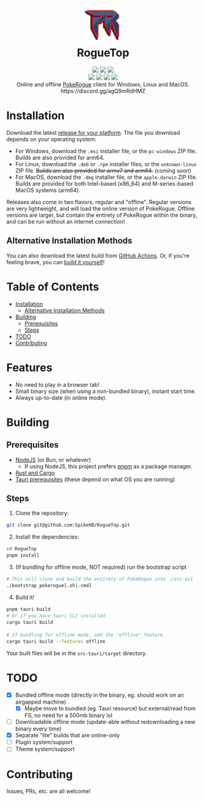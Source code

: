 <h1 align="center">
 <img height="100px" src="https://raw.githubusercontent.com/SpikeHD/roguetop/main/src-tauri/icons/icon.png" />
 <br />
 RogueTop
</h1>
<div align="center">
 <img src="https://img.shields.io/github/actions/workflow/status/SpikeHD/roguetop/build.yml" />
 <img src="https://img.shields.io/github/package-json/v/SpikeHD/roguetop" />
 <img src="https://img.shields.io/github/repo-size/SpikeHD/roguetop" />
</div>
<div align="center">
 <img src="https://img.shields.io/github/commit-activity/m/SpikeHD/roguetop" />
 <img src="https://img.shields.io/github/release-date/SpikeHD/roguetop" />
 <img src="https://img.shields.io/github/stars/SpikeHD/roguetop" />
 <img src="https://img.shields.io/github/downloads/SpikeHD/roguetop/total" />
</div>

<div align="center">
 Online and offline <a href="https://github.com/pagefaultgames/pokerogue">PokeRogue</a> client for Windows, Linux and MacOS.
 <br />
 https://discord.gg/agQ9mRdHMZ
</div>

# Installation

Download the latest [release for your platform](https://github.com/SpikeHD/RogueTop/releases). The file you download depends on your operating system:

* For Windows, download the `.msi` installer file, or the `pc-windows` ZIP file. Builds are also provided for arm64.
* For Linux, download the `.deb` or `.rpm` installer files, or the `unknown-linux` ZIP file. ~~Builds are also provided for armv7 and arm64.~~ (coming soon)
* For MacOS, download the `.dmg` installer file, or the `apple-darwin` ZIP file. Builds are provided for both Intel-based (x86_64) and M-series-based MacOS systems (arm64).

Releases also come in two flavors, regular and "offline". Regular versions are very lightweight, and will load the online version of PokeRogue. Offline versions are larger, but contain the entirety of PokeRogue within the binary, and can be run without an internet connection!

## Alternative Installation Methods

You can also download the latest build from [GitHub Actions](https://www.github.com/SpikeHD/RogueTop/actions). Or, if you're feeling brave, you can [build it yourself](#building)!

# Table of Contents

* [Installation](#installation)
  * [Alternative Installation Methods](#alternative-installation-methods)
* [Building](#building)
  * [Prerequisites](#prerequisites)
  * [Steps](#steps)
* [TODO](#todo)
* [Contributing](#contributing)

# Features

* No need to play in a browser tab!
* Small binary size (when using a non-bundled binary), instant start time.
* Always up-to-date (in online mode).

# Building

## Prerequisites

* [NodeJS](https://nodejs.org/en) (or Bun, or whatever)
  * If using NodeJS, this project prefers [pnpm](https://pnpm.io) as a package manager.
* [Rust and Cargo](https://www.rust-lang.org/)
* [Tauri prerequisites](https://v2.tauri.app/start/prerequisites/) (these depend on what OS you are running)

## Steps

1. Clone the repository:
  ```sh
  git clone git@github.com:SpikeHD/RogueTop.git
  ```
2. Install the dependencies:
  ```sh
  cd RogueTop
  pnpm install
  ```
3. (If bundling for offline mode, NOT required) run the bootstrap script
  ```sh
  # This will clone and build the entirety of PokeRogue into ./src-ext
  ./bootstrap_pokerogue[.sh|.cmd]
  ```
4. Build it!
  ```sh
  pnpm tauri build
  # Or if you have tauri CLI installed
  cargo tauri build

  # If bundling for offline mode, add the "offline" feature
  cargo tauri build --features offline
  ```

Your built files will be in the `src-tauri/target` directory.

# TODO

- [x] Bundled offline mode (directly in the binary, eg. should work on an airgapped machine)
  - [x] Maybe move to bundled (eg. Tauri resource) but external/read from FS, no need for a 500mb binary lol
- [ ] Downloadable offline mode (update-able without redownloading a new binary every time)
- [x] Separate "lite" builds that are online-only
- [ ] Plugin system/support
- [ ] Theme system/support

# Contributing

Issues, PRs, etc. are all welcome!